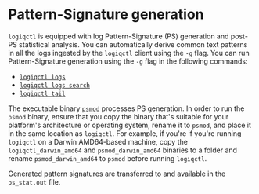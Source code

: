 # Pattern-Signature generation

`logiqctl` is equipped with log Pattern-Signature (PS) generation and post-PS statistical analysis. You can automatically derive common text patterns in all the logs ingested by the `logiqctl` client using the `-g` flag. You can run Pattern-Signature generation using the `-g` flag in the following commands:

- [`logiqctl logs`](logs/logiqctl_logs.md)
- [`logiqctl logs search`](/logs/logiqctl_logs_search)
- [`logiqctl tail`](/tail/logiqctl_tail)

The executable binary [`psmod`](https://github.com/logiqai/logiqctl/releases/tag/2.1.2) processes PS generation. In order to run the `psmod` binary, ensure that you copy the binary that's suitable for your platform's architecture or operating system, rename it to `psmod`, and place it in the same location as `logiqctl`. For example, if you're if you're running `logiqctl` on a Darwin AMD64-based machine, copy the `logiqctl_darwin_amd64` and `psmod_darwin_amd64` binaries to a folder and rename `psmod_darwin_amd64` to `psmod` before running `logiqctl`. 

Generated pattern signatures are transferred to and available in the `ps_stat.out` file.
